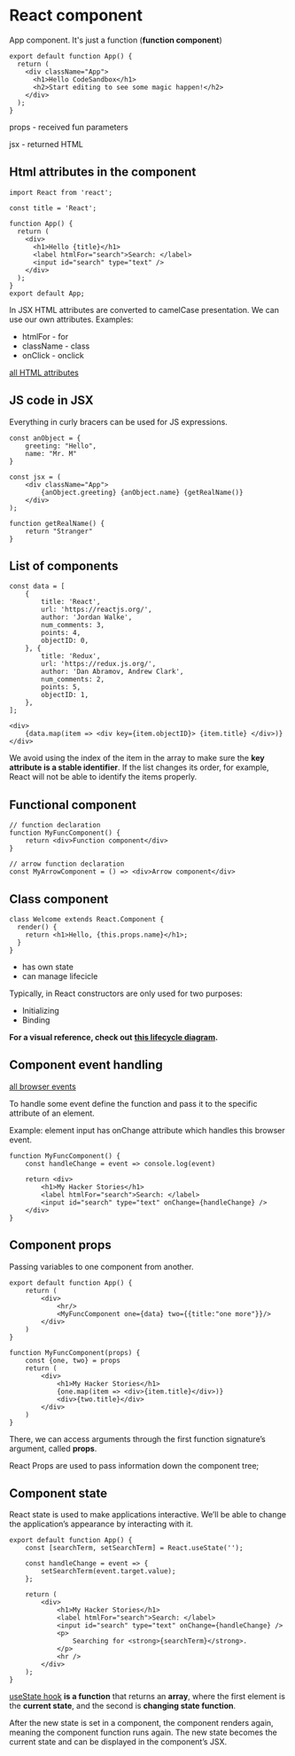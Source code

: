 # React component

App component. It's just a function (**function component**)

```
export default function App() {
  return (
    <div className="App">
      <h1>Hello CodeSandbox</h1>
      <h2>Start editing to see some magic happen!</h2>
    </div>
  );
}
```

props - received fun parameters

jsx - returned HTML

## Html attributes in the component

```
import React from 'react';

const title = 'React';

function App() {
  return (
    <div>
      <h1>Hello {title}</h1>
      <label htmlFor="search">Search: </label>
      <input id="search" type="text" />
    </div> 
  );
}
export default App;
```

In JSX HTML attributes are converted to camelCase presentation. We can use our own attributes. Examples:

* htmlFor - for
* className - class
* onClick - onclick

[all HTML attributes](https://reactjs.org/docs/dom-elements.html#all-supported-html-attributes)

## JS code in JSX

Everything in curly bracers can be used for JS expressions.

```
const anObject = {
    greeting: "Hello",
    name: "Mr. M"
}

const jsx = (
    <div className="App">
        {anObject.greeting} {anObject.name} {getRealName()}
    </div>
);

function getRealName() {
    return "Stranger"
}
```

## List of components

```
const data = [
    {
        title: 'React',
        url: 'https://reactjs.org/',
        author: 'Jordan Walke',
        num_comments: 3,
        points: 4,
        objectID: 0,
    }, {
        title: 'Redux',
        url: 'https://redux.js.org/',
        author: 'Dan Abramov, Andrew Clark',
        num_comments: 2,
        points: 5,
        objectID: 1,
    },
];

<div>
    {data.map(item => <div key={item.objectID}> {item.title} </div>)}
</div>
```

We avoid using the index of the item in the array to make sure the **key attribute is a stable identifier**. If the list changes its order, for example, React will not be able to identify the items properly.

## Functional component

```
// function declaration
function MyFuncComponent() {
    return <div>Function component</div>
}

// arrow function declaration
const MyArrowComponent = () => <div>Arrow component</div>
```

##

## Class component

```
class Welcome extends React.Component {
  render() {
    return <h1>Hello, {this.props.name}</h1>;
  }
}
```

* has own state
* can manage lifecicle

Typically, in React constructors are only used for two purposes:

* Initializing
* Binding

**For a visual reference, check out** [**this lifecycle diagram**](https://projects.wojtekmaj.pl/react-lifecycle-methods-diagram/)**.**

## Component event handling

[all browser events](https://developer.mozilla.org/en-US/docs/Web/Events)

To handle some event define the function and pass it to the specific attribute of an element.

Example: element input has onChange attribute which handles this browser event.

```
function MyFuncComponent() {
    const handleChange = event => console.log(event)

    return <div>
        <h1>My Hacker Stories</h1>
        <label htmlFor="search">Search: </label>
        <input id="search" type="text" onChange={handleChange} />
    </div>
}
```

## Component props

Passing variables to one component from another.

```
export default function App() {
    return (
        <div>
            <hr/>
            <MyFuncComponent one={data} two={{title:"one more"}}/>
        </div>
    )
}

function MyFuncComponent(props) {
    const {one, two} = props
    return (
        <div>
            <h1>My Hacker Stories</h1>
            {one.map(item => <div>{item.title}</div>)}
            <div>{two.title}</div>
        </div>
    )
}
```

There, we can access arguments through the first function signature’s argument, called **props**.

React Props are used to pass information down the component tree;

## Component state

React state is used to make applications interactive. We’ll be able to change the application’s appearance by interacting with it.

```
export default function App() {
    const [searchTerm, setSearchTerm] = React.useState('');

    const handleChange = event => {
        setSearchTerm(event.target.value);
    };

    return (
        <div>
            <h1>My Hacker Stories</h1>
            <label htmlFor="search">Search: </label>
            <input id="search" type="text" onChange={handleChange} />
            <p>
                Searching for <strong>{searchTerm}</strong>.
            </p>
            <hr />
        </div>
    );
}
```

[useState hook](https://reactjs.org/docs/hooks-state.html) **is a function** that returns an **array**, where the first element is the **current state**, and the second is **changing state function**.

After the new state is set in a component, the component renders again, meaning the component function runs again. The new state becomes the current state and can be displayed in the component’s JSX.
